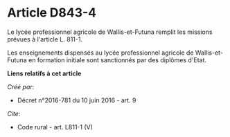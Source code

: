 # Article D843-4

Le lycée professionnel agricole de Wallis-et-Futuna remplit les missions prévues à l'article L. 811-1. 

Les enseignements dispensés au lycée professionnel agricole de Wallis-et-Futuna en formation initiale sont sanctionnés par
des diplômes d'Etat.

**Liens relatifs à cet article**

_Créé par_:

  - Décret n°2016-781 du 10 juin 2016 - art. 9

_Cite_:

  - Code rural - art. L811-1 (V)
